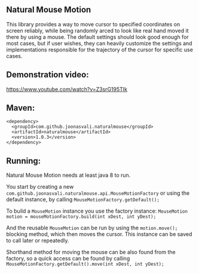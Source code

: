 ## Natural Mouse Motion ##

This library provides a way to move cursor to specified coordinates on screen reliably,
while being randomly arced to look like real hand moved it there by using a mouse.
The default settings should look good enough for most cases, but if user wishes, 
they can heavily customize the settings and implementations responsible for the trajectory 
of the cursor for specific use cases.

## Demonstration video: ##
https://www.youtube.com/watch?v=Z3srG195TIk

## Maven: ##

```
<dependency>
  <groupId>com.github.joonasvali.naturalmouse</groupId>
  <artifactId>naturalmouse</artifactId>
  <version>1.0.3</version>
</dependency>
```

## Running: ##

Natural Mouse Motion needs at least java 8 to run.

You start by creating a new `com.github.joonasvali.naturalmouse.api.MouseMotionFactory`
or using the default instance, by calling `MouseMotionFactory.getDefault();`

To build a `MouseMotion` instance you use the factory instance:
`MouseMotion motion = mouseMotionFactory.build(int xDest, int yDest);`

And the reusable `MouseMotion` can be run by using the
`motion.move();` blocking method, which then moves the cursor.
This instance can be saved to call later or repeatedly.

Shorthand method for moving the mouse can be also found from the factory,
so a quick access can be found by calling `MouseMotionFactory.getDefault().move(int xDest, int yDest);`
